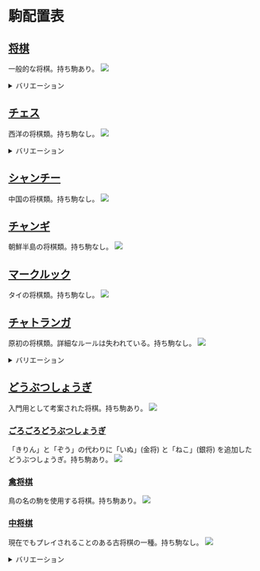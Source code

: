# 駒配置表
## [将棋](https://ja.wikipedia.org/wiki/%E5%B0%86%E6%A3%8B)  
一般的な将棋。持ち駒あり。
![](img/00_将棋.png)

<details>
<summary style=cursor:pointer>バリエーション</summary>

### [5五将棋](https://ja.wikipedia.org/wiki/5%E4%BA%94%E5%B0%86%E6%A3%8B)  
簡略化された将棋。持ち駒あり。
![](img/01_5五将棋.png)

### [朝倉象棋](https://ja.wikipedia.org/wiki/%E5%B0%8F%E5%B0%86%E6%A3%8B#%E6%9C%9D%E5%80%89%E8%B1%A1%E6%A3%8B)  
持ち駒が使用できる小将棋。持ち駒あり。
![](img/02_朝倉象棋.png)

### [京将棋](https://ja.wikipedia.org/wiki/%E4%BA%AC%E5%B0%86%E6%A3%8B)  
京翔と銅将を追加した将棋。持ち駒あり。
![](img/03_京将棋.png)

### [四人将棋](https://ja.wikipedia.org/wiki/%E5%9B%9B%E4%BA%BA%E5%B0%86%E6%A3%8B)  
4人用の将棋。持ち駒あり。
![](img/04_四人将棋.png)

### [四神将棋](https://ja.wikipedia.org/wiki/%E5%9B%9B%E7%A5%9E%E5%B0%86%E6%A3%8B)  
テレビ用の企画として考案された4人用の将棋。持ち駒あり。
![](img/05_四神将棋.png)
</details>

## [チェス](https://ja.wikipedia.org/wiki/%E3%83%81%E3%82%A7%E3%82%B9)  
西洋の将棋類。持ち駒なし。
![](img/10_チェス.png)

<details>
<summary style=cursor:pointer>バリエーション</summary>

### [ロスアラモスチェス](https://en.wikipedia.org/wiki/Los_Alamos_chess)  
簡略化された将棋。持ち駒なし。
![](img/11_ロスアラモスチェス.png)

### [カパブランカチェス](https://en.wikipedia.org/wiki/Capablanca_chess)  
マーシャル(エンプレス)  、カーディナル(プリンセス)  を追加したチェス。持ち駒なし。
![](img/12_カパブランカチェス.png)

### [グランドチェス](https://en.wikipedia.org/wiki/Grand_Chess)  
カパブランカチェスと同様の駒を使用するが配置が異なる。持ち駒なし。
![](img/13_グランドチェス.png)

### [4人チェス](https://en.wikipedia.org/wiki/Four-player_chess)  
4人用のチェス。持ち駒なし。
![](img/14_4人チェス.png)
</details>

## [シャンチー](https://ja.wikipedia.org/wiki/%E3%82%B7%E3%83%A3%E3%83%B3%E3%83%81%E3%83%BC)  
中国の将棋類。持ち駒なし。
![](img/20_シャンチー.png)

## [チャンギ](https://ja.wikipedia.org/wiki/%E3%83%81%E3%83%A3%E3%83%B3%E3%82%AE)  
朝鮮半島の将棋類。持ち駒なし。
![](img/30_チャンギ.png)

## [マークルック](https://ja.wikipedia.org/wiki/%E3%83%9E%E3%83%BC%E3%82%AF%E3%83%AB%E3%83%83%E3%82%AF)  
タイの将棋類。持ち駒なし。
![](img/40_マークルック.png)

## [チャトランガ](https://ja.wikipedia.org/wiki/%E3%83%81%E3%83%A3%E3%83%88%E3%83%A9%E3%83%B3%E3%82%AC)  
原初の将棋類。詳細なルールは失われている。持ち駒なし。
![](img/50_チャトランガ.png)

<details>
<summary style=cursor:pointer>バリエーション</summary>

### [チャトラジ](https://ja.wikipedia.org/wiki/%E3%83%81%E3%83%A3%E3%83%88%E3%83%A9%E3%82%B8)  
四人用のバリエーション。持ち駒なし。
![](img/51_チャトラジ.png)
</details>

## [どうぶつしょうぎ](https://www.silverstar.co.jp/02products/dobutsushogi/switch/animal.html)  
入門用として考案された将棋。持ち駒あり。
![](img/60_どうぶつしょうぎ.png)

### [ごろごろどうぶつしょうぎ](https://www.silverstar.co.jp/02products/dobutsushogi/switch/gorogoro.html)  
「きりん」と「ぞう」の代わりに「いぬ」(金将)  と「ねこ」(銀将)  を追加したどうぶつしょうぎ。持ち駒あり。
![](img/61_ごろごろどうぶつしょうぎ.png)

### [禽将棋](https://ja.wikipedia.org/wiki/%E7%A6%BD%E5%B0%86%E6%A3%8B)  
鳥の名の駒を使用する将棋。持ち駒あり。
![](img/70_禽将棋.png)

### [中将棋](https://ja.wikipedia.org/wiki/%E4%B8%AD%E5%B0%86%E6%A3%8B)  
現在でもプレイされることのある古将棋の一種。持ち駒なし。
![](img/80_中将棋.png)

<details>
<summary style=cursor:pointer>バリエーション</summary>

### [大将棋](https://ja.wikipedia.org/wiki/%E5%A4%A7%E5%B0%86%E6%A3%8B)  
中将棋の祖先とされる古将棋。持ち駒なし。
![](img/81_大将棋.png)

### [獅子将棋](https://drive.google.com/file/d/1emrOmE1Xh-sR8wApTOikEgXDGVaAYrrO/view)  
中将棋を遊びやすくするよう考案された将棋類。持ち駒なし。
![](img/82_獅子将棋.png)
</details>
